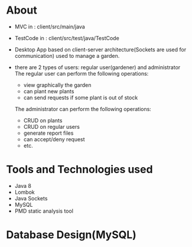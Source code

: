 # About

- MVC in : client/src/main/java

- TestCode in : client/src/test/java/TestCode

- Desktop App based on client-server architecture(Sockets are used for communication) used to manage a garden.
- there are 2 types of users: regular user(gardener) and administrator  
	The regular user can perform the following operations:
	- view graphically the garden
	- can plant new plants 
	- can send requests if some plant is out of stock
	
	The administrator can perform the following operations:
	- CRUD on plants 
	- CRUD on regular users
	- generate report files	
	- can accept/deny request
	- etc.
# Tools and Technologies used
- Java 8
- Lombok
- Java Sockets
- MySQL
- PMD static analysis tool

# Database Design(MySQL)
